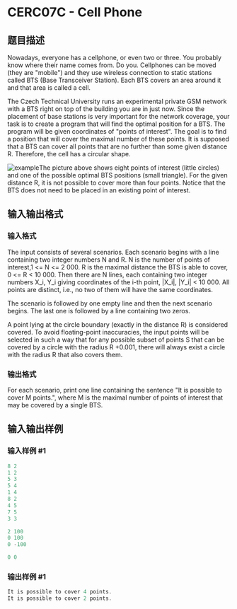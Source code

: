 # CERC07C - Cell Phone

## 题目描述

Nowadays, everyone has a cellphone, or even two or three. You probably know where their name comes from. Do you. Cellphones can be moved (they are "mobile") and they use wireless connection to static stations called BTS (Base Transceiver Station). Each BTS covers an area around it and that area is called a cell.

The Czech Technical University runs an experimental private GSM network with a BTS right on top of the building you are in just now. Since the placement of base stations is very important for the network coverage, your task is to create a program that will find the optimal position for a BTS. The program will be given coordinates of "points of interest". The goal is to find a position that will cover the maximal number of these points. It is supposed that a BTS can cover all points that are no further than some given distance R. Therefore, the cell has a circular shape.

![example](https://cdn.luogu.com.cn/upload/vjudge_pic/SP2051/e5a8d5d4ce226512ceda6de782140bfbe3d12c05.png)The picture above shows eight points of interest (little circles) and one of the possible optimal BTS positions (small triangle). For the given distance R, it is not possible to cover more than four points. Notice that the BTS does not need to be placed in an existing point of interest.

## 输入输出格式

### 输入格式

The input consists of several scenarios. Each scenario begins with a line containing two integer numbers N and R. N is the number of points of interest,1 <= N <= 2 000. R is the maximal distance the BTS is able to cover, 0 <= R < 10 000. Then there are N lines, each containing two integer numbers X\_i, Y\_i giving coordinates of the i-th point, |X\_i|, |Y\_i| < 10 000. All points are distinct, i.e., no two of them will have the same coordinates.

The scenario is followed by one empty line and then the next scenario begins. The last one is followed by a line containing two zeros.

A point lying at the circle boundary (exactly in the distance R) is considered covered. To avoid floating-point inaccuracies, the input points will be selected in such a way that for any possible subset of points S that can be covered by a circle with the radius R +0.001, there will always exist a circle with the radius R that also covers them.

### 输出格式

For each scenario, print one line containing the sentence "It is possible to cover M points.", where M is the maximal number of points of interest that may be covered by a single BTS.

## 输入输出样例

### 输入样例 #1

```cpp
8 2
1 2
5 3
5 4
1 4
8 2
4 5
7 5
3 3

2 100
0 100
0 -100

0 0
```


### 输出样例 #1

```cpp
It is possible to cover 4 points.
It is possible to cover 2 points.
```


